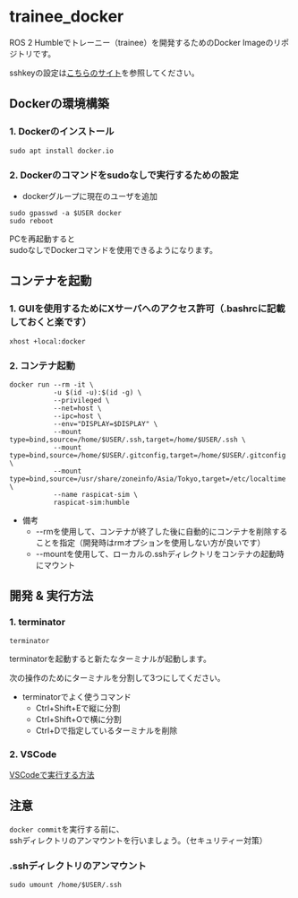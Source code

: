 # trainee_docker
ROS 2 Humbleでトレーニー（trainee）を開発するためのDocker Imageのリポジトリです。

sshkeyの設定は[こちらのサイト](https://qiita.com/shizuma/items/2b2f873a0034839e47ce)を参照してください。

## Dockerの環境構築
### 1. Dockerのインストール
```
sudo apt install docker.io
```

### 2. Dockerのコマンドをsudoなしで実行するための設定
* dockerグループに現在のユーザを追加

```
sudo gpasswd -a $USER docker
sudo reboot
```

PCを再起動すると  
sudoなしでDockerコマンドを使用できるようになります。

## コンテナを起動

### 1. GUIを使用するためにXサーバへのアクセス許可（.bashrcに記載しておくと楽です）
```
xhost +local:docker
```

### 2. コンテナ起動
```
docker run --rm -it \
           -u $(id -u):$(id -g) \
           --privileged \
           --net=host \
           --ipc=host \
           --env="DISPLAY=$DISPLAY" \
           --mount type=bind,source=/home/$USER/.ssh,target=/home/$USER/.ssh \
           --mount type=bind,source=/home/$USER/.gitconfig,target=/home/$USER/.gitconfig \
           --mount type=bind,source=/usr/share/zoneinfo/Asia/Tokyo,target=/etc/localtime \
           --name raspicat-sim \
           raspicat-sim:humble
```

* 備考
  * --rmを使用して、コンテナが終了した後に自動的にコンテナを削除することを指定（開発時はrmオプションを使用しない方が良いです）
  * --mountを使用して、ローカルの.sshディレクトリをコンテナの起動時にマウント

## 開発 & 実行方法

### 1. terminator
```
terminator
```
terminatorを起動すると新たなターミナルが起動します。

次の操作のためにターミナルを分割して3つにしてください。

* terminatorでよく使うコマンド
  * Ctrl+Shift+Eで縦に分割
  * Ctrl+Shift+Oで横に分割
  * Ctrl+Dで指定しているターミナルを削除

### 2. VSCode
[VSCodeで実行する方法](https://docs.google.com/presentation/d/1Y7u8vi9JRcFFUo7doA_QO3Hfe4nRgeKu4tgbwCCjXjU/edit?usp=sharing)

## 注意
`docker commit`を実行する前に、  
sshディレクトリのアンマウントを行いましょう。（セキュリティー対策）

### .sshディレクトリのアンマウント
```
sudo umount /home/$USER/.ssh 
```